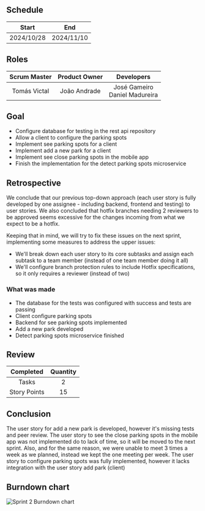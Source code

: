 
## Schedule

| Start | End |
| :--: | :--: |
| 2024/10/28 | 2024/11/10 |

## Roles

| Scrum Master | Product Owner | Developers |
| :--: | :--: | :--: |
| Tomás Victal | João Andrade | José Gameiro <br /> Daniel Madureira |

## Goal

- Configure database for testing in the rest api repository
- Allow a client to configure the parking spots
- Implement see parking spots for a client
- Implement add a new park for a client
- Implement see close parking spots in the mobile app
- Finish the implementation for the detect parking spots microservice

## Retrospective

We conclude that our previous top-down approach (each user story is fully developed by one assignee - including backend, frontend and testing) to user stories. We also concluded that hotfix branches needing 2 reviewers to be approved seems excessive for the changes incoming from what we expect to be a hotfix.

Keeping that in mind, we will try to fix these issues on the next sprint, implementing some measures to address the upper issues:
-  We'll break down each user story to its core subtasks and assign each subtask to a team member (instead of one team member doing it all)
-  We'll configure branch protection rules to include Hotfix specifications, so it only requires a reviewer (instead of two)

### What was made

- The database for the tests was configured with success and tests are passing
- Client configure parking spots
- Backend for see parking spots implemented
- Add a new park developed
- Detect parking spots microservice finished



## Review

| Completed | Quantity |
| :--: | :--: |
| Tasks | 2 |
| Story Points | 15 |

## Conclusion

The user story for add a new park is developed, however it's missing tests and peer review. The user story to see the close parking spots in the mobile app was not implemented do to lack of time, so it will be moved to the next sprint. Also, and for the same reason, we were unable to meet 3 times a week as we planned, instead we kept the one meeting per week. The user story to configure parking spots was fully implemented, however it lacks integration with the user story add park (client)

## Burndown chart

![Sprint 2 Burndown chart](/img/Sprint3_burndown.png)